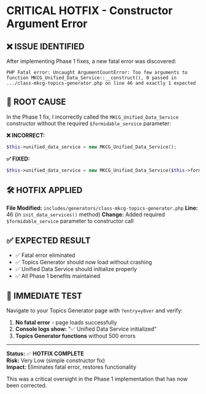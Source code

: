 # CRITICAL HOTFIX - Constructor Argument Error

## ❌ **ISSUE IDENTIFIED**

After implementing Phase 1 fixes, a new fatal error was discovered:

```
PHP Fatal error: Uncaught ArgumentCountError: Too few arguments to function MKCG_Unified_Data_Service::__construct(), 0 passed in .../class-mkcg-topics-generator.php on line 46 and exactly 1 expected
```

## 🔧 **ROOT CAUSE**

In the Phase 1 fix, I incorrectly called the `MKCG_Unified_Data_Service` constructor without the required `$formidable_service` parameter:

**❌ INCORRECT:**
```php
$this->unified_data_service = new MKCG_Unified_Data_Service();
```

**✅ FIXED:**
```php
$this->unified_data_service = new MKCG_Unified_Data_Service($this->formidable_service);
```

## 🛠️ **HOTFIX APPLIED**

**File Modified:** `includes/generators/class-mkcg-topics-generator.php`
**Line:** 46 (in `init_data_services()` method)
**Change:** Added required `$formidable_service` parameter to constructor call

## ✅ **EXPECTED RESULT**

- ✅ Fatal error eliminated
- ✅ Topics Generator should now load without crashing
- ✅ Unified Data Service should initialize properly
- ✅ All Phase 1 benefits maintained

## 🧪 **IMMEDIATE TEST**

Navigate to your Topics Generator page with `?entry=y8ver` and verify:

1. **No fatal error** - page loads successfully
2. **Console logs show:** "✅ Unified Data Service initialized" 
3. **Topics Generator functions** without 500 errors

---

**Status:** ✅ **HOTFIX COMPLETE**  
**Risk:** Very Low (simple constructor fix)  
**Impact:** Eliminates fatal error, restores functionality

This was a critical oversight in the Phase 1 implementation that has now been corrected.